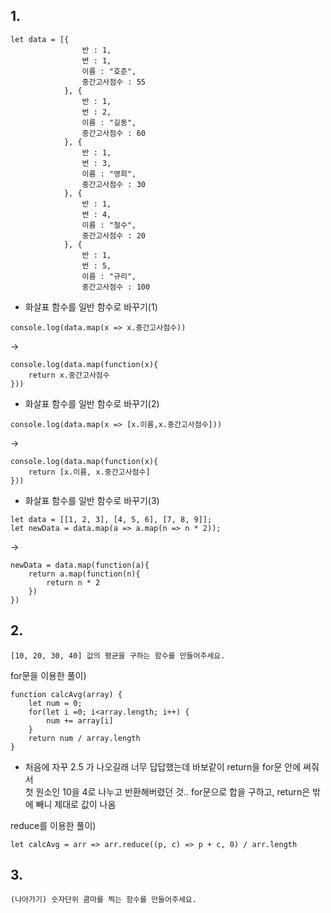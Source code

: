 ## 1.
```
let data = [{
                반 : 1, 
                번 : 1, 
                이름 : "호준", 
                중간고사점수 : 55
            }, {
                반 : 1, 
                번 : 2, 
                이름 : "길동", 
                중간고사점수 : 60
            }, {
                반 : 1, 
                번 : 3, 
                이름 : "영희", 
                중간고사점수 : 30
            }, {
                반 : 1, 
                번 : 4, 
                이름 : "철수", 
                중간고사점수 : 20
            }, {
                반 : 1, 
                번 : 5, 
                이름 : "규리", 
                중간고사점수 : 100
```

- 화살표 함수를 일반 함수로 바꾸기(1)

```
console.log(data.map(x => x.중간고사점수))
```
->   
```
console.log(data.map(function(x){
    return x.중간고사점수
}))
```

- 화살표 함수를 일반 함수로 바꾸기(2)
    
```
console.log(data.map(x => [x.이름,x.중간고사점수]))
```
->   
```
console.log(data.map(function(x){
    return [x.이름, x.중간고사점수]
}))
```

- 화살표 함수를 일반 함수로 바꾸기(3)
    
```
let data = [[1, 2, 3], [4, 5, 6], [7, 8, 9]];
let newData = data.map(a => a.map(n => n * 2));
```
->   
```
newData = data.map(function(a){
    return a.map(function(n){
        return n * 2
    })
})
```

## 2.
```
[10, 20, 30, 40] 값의 평균을 구하는 함수를 만들어주세요.
```

for문을 이용한 풀이)

```
function calcAvg(array) {
    let num = 0;
    for(let i =0; i<array.length; i++) {
        num += array[i]
    }
    return num / array.length
}
```

* 처음에 자꾸 2.5 가 나오길래 너무 답답했는데 바보같이 return을 for문 안에 써줘서   
첫 원소인 10을 4로 나누고 반환해버렸던 것..
for문으로 합을 구하고, return은 밖에 빼니 제대로 값이 나옴

reduce를 이용한 풀이)

```
let calcAvg = arr => arr.reduce((p, c) => p + c, 0) / arr.length
```

## 3.

```
(나아가기) 숫자단위 콤마를 찍는 함수를 만들어주세요.
```


